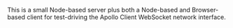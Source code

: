 

This is a small Node-based server plus both a Node-based and Browser-based client
for test-driving the Apollo Client WebSocket network interface.


